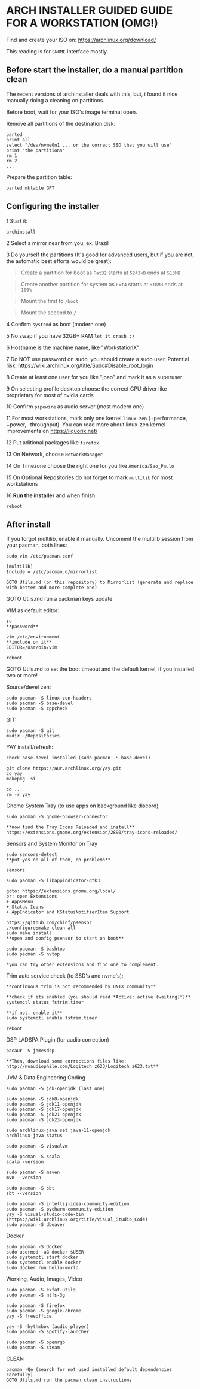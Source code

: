ARCH INSTALLER GUIDED GUIDE FOR A WORKSTATION (OMG!) 
====================================================
	
Find and create your ISO on: https://archlinux.org/download/

This reading is for `GNOME` interface mostly.

Before start the installer, do a manual partition clean
-------------------------------------------------------

The recent versions of archinstaller deals with this, but, i found it nice manually doing a cleaning on partitions.

Before boot, wait for your ISO's image terminal open.

Remove all partitions of the destination disk:

	parted
	print all 
	select "/dev/nvme0n1 ... or the correct SSD that you will use"
	print "the partitions"
	rm 1
	rm 2
	...
		
Prepare the partition table:

	parted mktable GPT
	
Configuring the installer
-------------------------

1 Start it:
	
	archinstall
	
2 Select a mirror near from you, ex: Brazil
	
3 Do yourself the partitions (It's good for advanced users, but if you are not, the automatic best efforts would be great):
	
> Create a partition for boot as `Fat32` starts at `5243kB` ends at `513MB`

> Create another partition for system as `Ext4` starts at `518MB` ends at `100%`

> Mount the first to `/boot`

> Mount the second to `/`

4 Confirm `systemd` as boot (modern one)
	
5 No swap if you have 32GB+ RAM `let it crash :)`
	
6 Hostname is the machine name, like "WorkstationX"
	
7 Do NOT use password on sudo, you should create a sudo user. Potential risk: https://wiki.archlinux.org/title/Sudo#Disable_root_login
	
8 Create at least one user for you like "joao" and mark it as a superuser
	
9 On selecting profile desktop choose the correct GPU driver like proprietary for most of nvidia cards
		
10 Confirm `pipewire` as audio server (most modern one)
	
11 For most workstations, mark only one kernel `linux-zen` (+performance, +power, -throughput). You can read more about linux-zen kernel improvements on https://liquorix.net/
		
12 Put aditional packages like `firefox`
	
13 On Network, choose `NetworkManager`
		
14 On Timezone choose the right one for you like `America/Sao_Paulo`
	
15 On Optional Repositories do not forget to mark `multilib` for most workstations
	
16 **Run the installer** and when finish:

	reboot
	
After install
-------------
	
If you forgot multilib, enable it manually. Uncoment the multilib session from your pacman, both lines:
	
	sudo vim /etc/pacman.conf

	[multilib]
	Include = /etc/pacman.d/mirrorlist

	GOTO Utils.md (on this repository) to Mirrorlist (generate and replace with better and more complete one)

GOTO Utils.md run a packman keys update

VIM as default editor:
	
	su
	**password**
	
	vim /etc/environment 
	**include on it**
	EDITOR=/usr/bin/vim	
	
	reboot

GOTO Utils.md to set the boot timeout and the default kernel, if you installed two or more!
	
Source/devel zen:

	sudo pacman -S linux-zen-headers
 	sudo pacman -S base-devel
  	sudo pacman -S cppcheck

GIT:

	sudo pacman -S git
	mkdir ~/Repositories
	
YAY install/refresh:
	
 	check base-devel installed (sudo pacman -S base-devel)

	git clone https://aur.archlinux.org/yay.git
	cd yay
	makepkg -si

	cd ..
	rm -r yay
	
Gnome System Tray (to use apps on background like discord)

	sudo pacman -S gnome-browser-connector

	**now find the Tray Icons Reloaded and install**
	https://extensions.gnome.org/extension/2890/tray-icons-reloaded/

Sensors and System Monitor on Tray

	sudo sensors-detect
	**put yes on all of them, no problems**
	
	sensors

	sudo pacman -S libappindicator-gtk3

 	goto: https://extensions.gnome.org/local/
	or: open Extensions
	+ AppsMenu
  	+ Status Icons
	+ AppIndicator and KStatusNotifierItem Support

	https://github.com/chinf/psensor
	./configure;make clean all
	sudo make install
 	**open and config psensor to start on boot**
 
	sudo pacman -S bashtop
	sudo pacman -S nvtop
	
	*you can try other extensions and find one to complement.
	
Trim auto service check (to SSD's and nvme's):

	**continuous trim is not recommended by UNIX community**
	
	**check if its enabled (you should read *Active: active (waiting)*)**
	systemctl status fstrim.timer
	
	**if not, enable it**
	sudo systemctl enable fstrim.timer
	
	reboot
	
DSP LADSPA Plugin (for audio correction)

	pacaur -S jamesdsp

	**Then, download some corrections files like: http://noaudiophile.com/Logitech_z623/Logitech_z623.txt**
		
JVM & Data Engineering Coding

	sudo pacman -S jdk-openjdk (last one)

	sudo pacman -S jdk8-openjdk
 	sudo pacman -S jdk11-openjdk
	sudo pacman -S jdk17-openjdk
 	sudo pacman -S jdk21-openjdk
  	sudo pacman -S jdk23-openjdk

	sudo archlinux-java set java-11-openjdk
	archlinux-java status
	
	sudo pacman -S visualvm
	
	sudo pacman -S scala
	scala -version
	
	sudo pacman -S maven
	mvn --version
	
	sudo pacman -S sbt
	sbt --version
	
	sudo pacman -S intellij-idea-community-edition
 	sudo pacman -S pycharm-community-edition
  	yay -S visual-studio-code-bin (https://wiki.archlinux.org/title/Visual_Studio_Code)
   	sudo pacman -S dbeaver

Docker 

	sudo pacman -S docker
	sudo usermod -aG docker $USER
	sudo systemctl start docker 
	sudo systemctl enable docker 
	sudo docker run hello-world 

Working, Audio, Images, Video
	
	sudo pacman -S exfat-utils
	sudo pacman -S ntfs-3g

 	sudo pacman -S firefox
  	sudo pacman -S google-chrome
   	yay -S freeoffice
   
	yay -S rhythmbox (audio player)
 	sudo pacman -S spotify-launcher
	
 	sudo pacman -S openrgb
	sudo pacman -S steam

CLEAN

	pacman -Qe (search for not used installed default dependencies carefully)
	GOTO Utils.md run the pacman clean instructions
